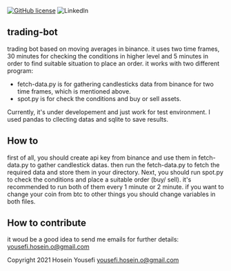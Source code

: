 [![GitHub license](https://img.shields.io/github/license/hosein-yousefii/docker-ansible)](https://github.com/hosein-yousefii/docker-ansible/blob/master/LICENSE)
![LinkedIn](https://shields.io/badge/style-hoseinyousefii-black?logo=linkedin&label=LinkedIn&link=https://www.linkedin.com/in/hoseinyousefi)

## trading-bot
trading bot based on moving averages in binance.
it uses two time frames, 30 minutes for checking the conditions in higher level and 5 minutes in order to find suitable situation to place an order.
it works with two different program: 
  - fetch-data.py is for gathering candlesticks data from binance for two time frames, which is mentioned above.
  - spot.py is for check the conditions and buy or sell assets.

Currently, it's under developement and just work for test environment.
I used pandas to cllecting datas and sqlite to save results.

## How to
first of all, you should create api key from binance and use them in fetch-data.py to gather candlestick datas. then run the fetch-data.py to fetch the required data and store them in your directory.
Next, you should run spot.py to check the conditions and place a suitable order (buy/ sell).
it's recommended to run both of them every 1 minute or 2 minute.
if you want to change your coin from btc to other things you should change variables in both files.

## How to contribute
it woud be a good idea to send me emails for further details: yousefi.hosein.o@gmail.com

Copyright 2021 Hosein Yousefi <yousefi.hosein.o@gmail.com>
